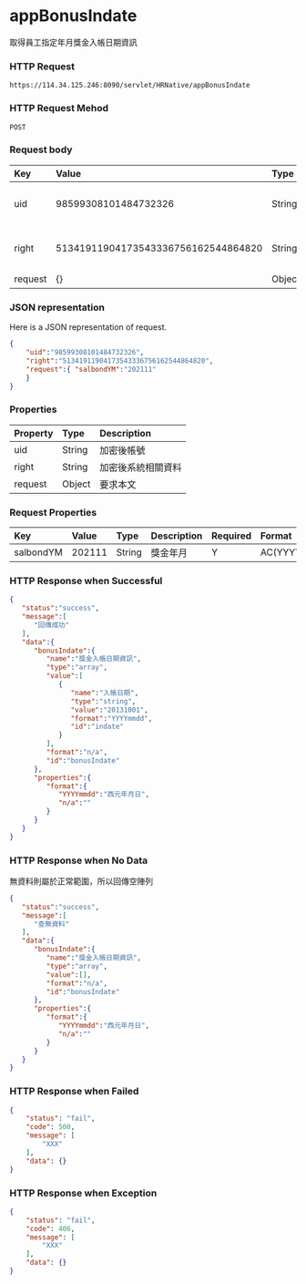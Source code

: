 # appBonusIndate 
取得員工指定年月獎金入帳日期資訊

### HTTP Request
```
https://114.34.125.246:8090/servlet/HRNative/appBonusIndate
```

### HTTP Request Mehod
```
POST
```

### Request body
| Key | Value | Type | Description |
|:----------|:-------------|:-----|:------------|
| uid | 98599308101484732326 | String | 需透過appLogin取得 |
| right | 51341911904173543336756162544864820 | String | 需透過appLogin取得 |
| request | {} | Object | 查詢條件 |


### JSON representation
Here is a JSON representation of request.
```json
{
    "uid":"98599308101484732326",
    "right":"51341911904173543336756162544864820",
    "request":{ "salbondYM":"202111"
    }
}
```

### Properties
| Property | Type | Description |
|:---------|:-----|:------------|
| uid   | String | 加密後帳號 |
| right | String | 加密後系統相關資料 |
| request | Object | 要求本文 |

### Request Properties
| Key | Value | Type | Description | Required | Format |
|:----------|:-------------|:-----|:------------|:------------|:------------|
| salbondYM | 202111 | String | 獎金年月 | Y | AC(YYYYmm) |

### HTTP Response when Successful
```json
{
   "status":"success",
   "message":[
      "回傳成功"
   ],
   "data":{
      "bonusIndate":{
         "name":"獎金入帳日期資訊",
         "type":"array",
         "value":[
            {
               "name":"入帳日期",
               "type":"string",
               "value":"20131001",
               "format":"YYYYmmdd",
               "id":"indate"
            }
         ],
         "format":"n/a",
         "id":"bonusIndate"
      },
      "properties":{
         "format":{
            "YYYYmmdd":"西元年月日",
            "n/a":""
         }
      }
   }
}
```

### HTTP Response when No Data
無資料則屬於正常範圍，所以回傳空陣列
```json
{
   "status":"success",
   "message":[
      "查無資料"
   ],
   "data":{
      "bonusIndate":{
         "name":"獎金入帳日期資訊",
         "type":"array",
         "value":[],
         "format":"n/a",
         "id":"bonusIndate"
      },
      "properties":{
         "format":{
            "YYYYmmdd":"西元年月日",
            "n/a":""
         }
      }
   }
}
```

### HTTP Response when Failed
```json
{
    "status": "fail",
    "code": 500,
    "message": [
        "XXX"
    ],
    "data": {}
}
```

### HTTP Response when Exception
```json
{
    "status": "fail",
    "code": 406,
    "message": [
        "XXX"
    ],
    "data": {}
}
```
